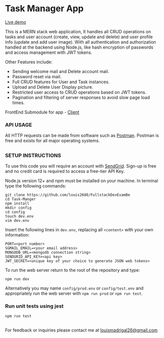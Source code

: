 # Task Manager App
<a href='https://heyLouis-task-app.herokuapp.com/'> Live demo</a>

This is a MERN stack web application, It handles all CRUD operations on tasks and user account (create, view, update and delete) and user profile info (update and add user image). With all authentication and authorization handled at the backend using Node.js, like hash encryption of passwords and access management with JWT tokens.

Other Features include:
- Sending welcome mail and Delete account mail.
- Password reset via mail.
- Full CRUD features for User and Task instances.
- Upload and Delete User Display picture.
- Restricted user access to CRUD operations based on JWT tokens.
- Pagination and filtering of server responses to avoid slow page load times.


FrontEnd Submodule for app - <a href='https://github.com/louis2688/FullstackDevExamFe'>Client</a>

### API USAGE
All HTTP requests can be made from software such as [Postman](www.getpostman.com).  Postman is free and exists for all major operating systems.

##

### SETUP INSTRUCTIONS

To use this code you will require an account with [SendGrid](https://signup.sendgrid.com/).  Sign-up is free and no credit card is required to access a free-tier API Key.

Node.js version 12+ and npm must be installed on your machine.  In terminal type the following commands:
```
git clone https://github.com/louis2688/FullstackDevExamBe
cd Task-Manger
npm install
mkdir config
cd config
touch dev.env
vim dev.env
```

Insert the following lines in `dev.env`, replacing all `<content>` with your own information:

```
PORT=<port number>
SGMAIL_EMAIL=<your email address>
MONGODB_URL=<mongodb connection string>
SENDGRID_API_KEY=<api key>
JWT_SECRET=<unique key of your choice to generate JSON web tokens>
```

To run the web server return to the root of the repository and type:
```
npm run dev
```
Alternatively you may name `config/prod.env` or `config/test.env` and appropriately run the web server with `npm run prod` or `npm run test`.
<br>
### Run unit tests using jest
```
npm run test
```

## 



For feedback or inquiries please contact me at louismadrigal26@gmail.com
